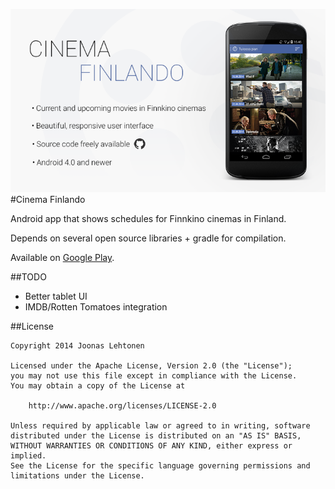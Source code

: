 ![promo](https://raw.githubusercontent.com/penny-five/cinemafinlando/development/assets/promo.png)
#Cinema Finlando 

Android app that shows schedules for Finnkino cinemas in Finland.

Depends on several open source libraries + gradle for compilation.

Available on [Google Play](https://play.google.com/store/apps/details?id=com.github.pennyfive.cinemafinlando).

##TODO

* Better tablet UI
* IMDB/Rotten Tomatoes integration

##License
```
Copyright 2014 Joonas Lehtonen

Licensed under the Apache License, Version 2.0 (the "License");
you may not use this file except in compliance with the License.
You may obtain a copy of the License at

    http://www.apache.org/licenses/LICENSE-2.0

Unless required by applicable law or agreed to in writing, software
distributed under the License is distributed on an "AS IS" BASIS,
WITHOUT WARRANTIES OR CONDITIONS OF ANY KIND, either express or implied.
See the License for the specific language governing permissions and
limitations under the License.
```
